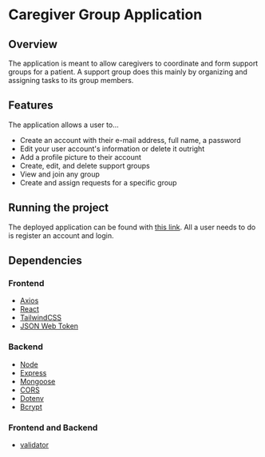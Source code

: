 # Caregiver Group Application

## Overview
The application is meant to allow caregivers to coordinate and form support groups for a patient.
A support group does this mainly by organizing and assigning tasks to its group members.

## Features
The application allows a user to...
* Create an account with their e-mail address, full name, a password
* Edit your user account's information or delete it outright
* Add a profile picture to their account
* Create, edit, and delete support groups
* View and join any group 
* Create and assign requests for a specific group

## Running the project
The deployed application can be found with [this link](https://caregiver-app.onrender.com/). 
All a user needs to do is register an account and login.

## Dependencies
### Frontend
* [Axios](https://axios-http.com/)
* [React](https://react.dev/)
* [TailwindCSS](https://tailwindcss.com/)
* [JSON Web Token](https://jwt.io/)

### Backend
* [Node](https://nodejs.org/en)
* [Express](https://expressjs.com/)
* [Mongoose](https://mongoosejs.com/)
* [CORS](https://expressjs.com/en/resources/middleware/cors.html)
* [Dotenv](https://www.npmjs.com/package/dotenv)
* [Bcrypt](https://www.npmjs.com/package/bcrypt)

### Frontend and Backend
* [validator](https://www.npmjs.com/package/validator)